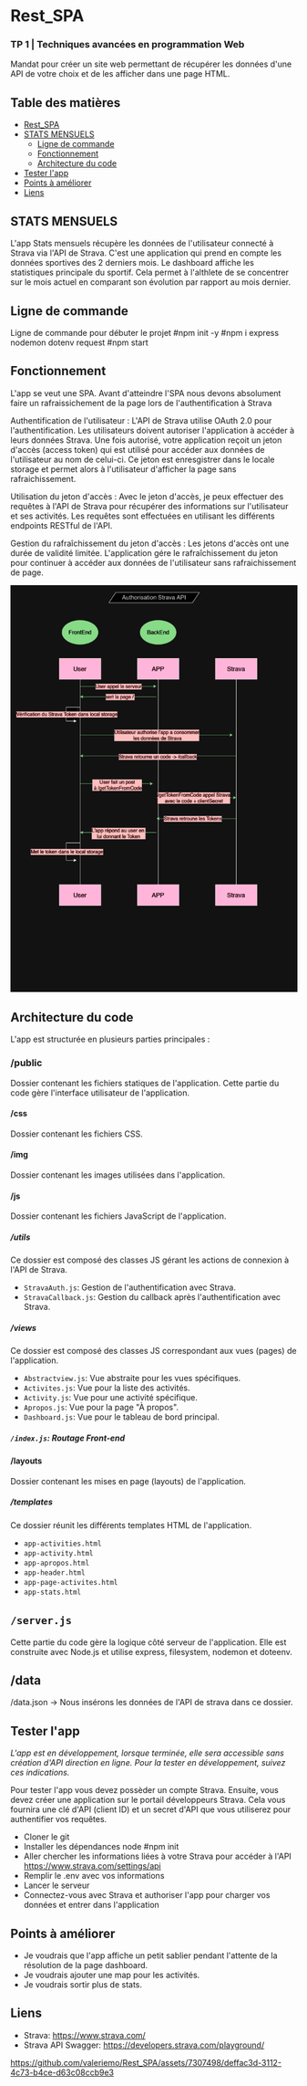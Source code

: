 # Rest_SPA
### TP 1 | Techniques avancées en programmation Web
Mandat pour créer un site web permettant de 
récupérer les données d'une API de votre choix et 
de les afficher dans une page HTML.

## Table des matières

- [Rest_SPA](#rest_spa)
- [STATS MENSUELS](#stats-mensuels)
    - [Ligne de commande](#ligne-de-commande)
    - [Fonctionnement](#fonctionnement)
    - [Architecture du code](#architecture-du-code)
- [Tester l'app](#tester-lapp)
- [Points à améliorer](#points-à-améliorer)
- [Liens](#liens)


## STATS MENSUELS ##
L'app Stats mensuels récupère les données de l'utilisateur connecté à Strava via l'API de Strava. C'est une application qui prend en compte les données sportives des 2 derniers mois. Le dashboard affiche les statistiques principale du sportif. Cela permet à l'althlete de se concentrer sur le mois actuel en comparant son évolution par rapport au mois dernier. 

## Ligne de commande ##
Ligne de commande pour débuter le projet
#npm init -y
#npm i express nodemon dotenv request 
#npm start

## Fonctionnement ##
L'app se veut une SPA. Avant d'atteindre l'SPA nous devons absolument faire un rafraissichement de la page lors de l'authentification à Strava

Authentification de l'utilisateur : L'API de Strava utilise OAuth 2.0 pour l'authentification. Les utilisateurs doivent autoriser l'application à accéder à leurs données Strava. Une fois autorisé, votre application reçoit un jeton d'accès (access token) qui est utilisé pour accéder aux données de l'utilisateur au nom de celui-ci. Ce jeton est enresgistrer dans le locale storage et permet alors à l'utilisateur d'afficher la page sans rafraichissement. 

Utilisation du jeton d'accès : Avec le jeton d'accès, je peux effectuer des requêtes à l'API de Strava pour récupérer des informations sur l'utilisateur et ses activités. Les requêtes sont effectuées en utilisant les différents endpoints RESTful de l'API.

Gestion du rafraîchissement du jeton d'accès : Les jetons d'accès ont une durée de validité limitée. L'application gére le rafraîchissement du jeton pour continuer à accéder aux données de l'utilisateur sans rafraichissement de page.

![Diagramme de l'authentification](app-media/strava_auth-diagram.png)

## Architecture du code ##

L'app est structurée en plusieurs parties principales :

### /public
Dossier contenant les fichiers statiques de l'application. Cette partie du code gère l'interface utilisateur de l'application. 
#### /css
Dossier contenant les fichiers CSS.
#### /img
Dossier contenant les images utilisées dans l'application.
#### /js
Dossier contenant les fichiers JavaScript de l'application.
##### /utils
Ce dossier est composé des classes JS gérant les actions de connexion à l'API de Strava.
- `StravaAuth.js`: Gestion de l'authentification avec Strava.
- `StravaCallback.js`: Gestion du callback après l'authentification avec Strava.
##### /views
Ce dossier est composé des classes JS correspondant aux vues (pages) de l'application.
- `Abstractview.js`: Vue abstraite pour les vues spécifiques. 
- `Activites.js`: Vue pour la liste des activités.
- `Activity.js`: Vue pour une activité spécifique. 
- `Apropos.js`: Vue pour la page "À propos".
- `Dashboard.js`: Vue pour le tableau de bord principal.
##### `/index.js`: Routage Front-end
#### /layouts
Dossier contenant les mises en page (layouts) de l'application.
##### /templates
Ce dossier réunit les différents templates HTML de l'application.
- `app-activities.html`
- `app-activity.html`
- `app-apropos.html`
- `app-header.html`
- `app-page-activites.html`
- `app-stats.html`

## `/server.js`
Cette partie du code gère la logique côté serveur de l'application. Elle est construite avec Node.js et utilise express, filesystem, nodemon et doteenv. 

## /data
/data.json -> Nous insérons les données de l'API de strava dans ce dossier.

## Tester l'app ##
*L'app est en développement, lorsque terminée, elle sera accessible sans création d'API direction en ligne. Pour la tester en développement, suivez ces indications.*

Pour tester l'app vous devez possèder un compte Strava. Ensuite, vous devez créer une application sur le portail développeurs Strava. Cela vous fournira une clé d'API (client ID) et un secret d'API que vous utiliserez pour authentifier vos requêtes.

- Cloner le git
- Installer les dépendances node #npm init
- Aller chercher les informations liées à votre Strava pour accéder à l'API https://www.strava.com/settings/api
- Remplir le .env avec vos informations
- Lancer le serveur 
- Connectez-vous avec Strava et authoriser l'app pour charger vos données et entrer dans l'application

## Points à améliorer 
- Je voudrais que l'app affiche un petit sablier pendant l'attente de la résolution de la page dashboard.
- Je voudrais ajouter une map pour les activités.
- Je voudrais sortir plus de stats.

## Liens 
- Strava: https://www.strava.com/
- Strava API Swagger: https://developers.strava.com/playground/



https://github.com/valeriemo/Rest_SPA/assets/7307498/deffac3d-3112-4c73-b4ce-d63c08ccb9e3


